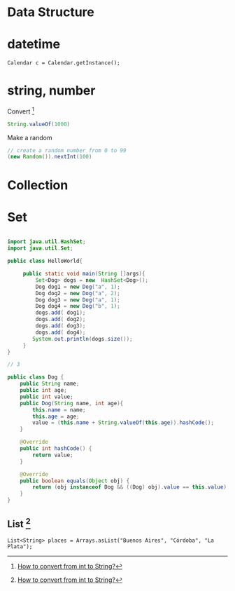# Data Structure

# datetime

```
Calendar c = Calendar.getInstance();
```

# string, number

Convert [^1]

```java
String.valueOf(1000)
```

Make a random

```java
// create a random number from 0 to 99
(new Random()).nextInt(100)
```

[^1]: [How to convert from int to String?](http://stackoverflow.com/questions/4105331/how-to-convert-from-int-to-string)

# Collection

# Set

```java

import java.util.HashSet;
import java.util.Set;

public class HelloWorld{

     public static void main(String []args){
         Set<Dog> dogs = new  HashSet<Dog>();
         Dog dog1 = new Dog("a", 1);
         Dog dog2 = new Dog("a", 2);
         Dog dog3 = new Dog("a", 1);
         Dog dog4 = new Dog("b", 1);
         dogs.add( dog1);
         dogs.add( dog2);
         dogs.add( dog3);
         dogs.add( dog4);
        System.out.println(dogs.size());
     }
}

// 3
```

```java
public class Dog {
    public String name;
    public int age;
    public int value;
    public Dog(String name, int age){
        this.name = name;
        this.age = age;
        value = (this.name + String.valueOf(this.age)).hashCode();
    }

    @Override
    public int hashCode() {
        return value;
    }

    @Override
    public boolean equals(Object obj) {
        return (obj instanceof Dog && ((Dog) obj).value == this.value);
    }
}
```

## List [^1]

```
List<String> places = Arrays.asList("Buenos Aires", "Córdoba", "La Plata");
```

[^1]: [Initialization of an ArrayList in one line](http://stackoverflow.com/questions/1005073/initialization-of-an-arraylist-in-one-line)



